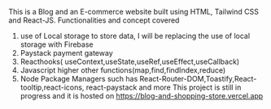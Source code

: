 This is a Blog and an E-commerce website built using HTML, Tailwind CSS and React-JS.
Functionalities and concept covered
1) use of Local storage to store data, I will be replacing the use of local storage with Firebase
2) Paystack payment gateway
3) Reacthooks( useContext,useState,useRef,useEffect,useCallback)
4) Javascript higher other functions(map,find,findIndex,reduce)
5) Node Package Managers such has React-Router-DOM,Toastify,React-tooltip,react-icons, react-paystack and more
This project is still in progress and it is hosted on
https://blog-and-shopping-store.vercel.app

